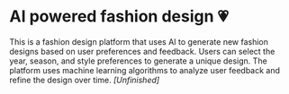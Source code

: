 # AI powered fashion design 💗
This is a fashion design platform that uses AI to generate new fashion designs based on user preferences and feedback. Users can select the year, season, and style preferences to generate a unique design. The platform uses machine learning algorithms to analyze user feedback and refine the design over time. *[Unfinished]*
